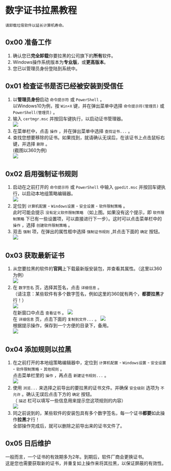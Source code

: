 # 数字证书拉黑教程

    请卸载垃圾软件以延长计算机寿命。

## 0x00 准备工作
1. 确认您已**完全卸载**你要拉黑的公司旗下的**所有**软件。
2. Windows操作系统版本为**专业版**，或**更高版本**。
3. 您已以管理员身份登陆到系统中。

## 0x01 检查证书是否已经被安装到受信任
1. 以**管理员身份**启动 `命令提示符` 或 `PowerShell` 。  
以Windows10为例，按 `Win+X` 键，并在弹出菜单中选择 `命令提示符(管理员)` 或 `PowerShell(管理员)` 。
2. 输入 `certmgr.msc` 并按回车键执行，以启动证书管理器。  
![](/static/imgs/01cmd.png)  
3. 在菜单栏中，点击 `操作` ，并在弹出菜单中选择 `查找证书...` 。
4. 查找您想要移除的证书。如果找到，就请确认无误后，在该证书上点击鼠标右键，并选择 `删除` 。  
(截图以360为例)  
![](/static/imgs/02remove.png)  

## 0x02 启用强制证书规则
1. 启动在之前打开的 `命令提示符` 或 `PowerShell` 中输入 `gpedit.msc` 并按回车键执行，以启动本地组策略编辑器。  
![](/static/imgs/03gpedit.png)  
2. 定位到 `计算机配置` - `Windows设置` - `安全设置` - `软件限制策略` 。  
此时可能会提示 `没有定义软件限制策略` （如上图。如果没有这个提示，即 `软件限制策略` 下已有一些设置项，可以直接进行下一步）。这时可以点击菜单栏中的 `操作` ，选择 `创建软件限制策略` 。
3. 双击 `强制` 项，在弹出的属性框中选择 `强制证书规则` ,并点击下面的 `确定` 按钮。
![](/static/imgs/04force.png)  

## 0x03 获取最新证书
1. 从您要拉黑的软件的**官网**上下载最新版安装包，并查看其属性。（这里以360为例）  
![](/static/imgs/05file.png)  
2. 在 `数字签名` 页，选择其签名，点击 `详细信息` 。  
（请注意：某些软件有多个数字签名，例如这里的360就有两个，**都要拉黑**才行！）  
![](/static/imgs/06cert.png)  
在新窗口中点击 `查看证书` 。
![](/static/imgs/07view.png)  
在 `详细信息` 页，点击下面的 `复制到文件...` 。
![](/static/imgs/08export.png)  
根据提示操作，保存到一个方便的目录下，备用。  
![](/static/imgs/09out.png)  

## 0x04 添加规则以拉黑
1. 在之前打开的本地组策略编辑器中，定位到 `计算机配置` - `Windows设置` - `安全设置` - `软件限制策略` - `其他规则` 。  
点击菜单栏里的 `操作` ，再点击 `新建证书规则...` 。  
![](/static/imgs/10new.png)  
2. 使用 `浏览...` 来选择之前导出的要拉黑的证书文件。并确保 `安全级别` 选项为 `不允许` 。确认无误后点击下方的 `确定` 按钮。  
（ `描述` 栏可以填写一些信息用来提示您这项规则的内容）  
![](/static/imgs/11banit.png)  
3. 同之前说到的，某些软件的安装包具有多个数字签名，每一个证书**都要**如此操作**拉黑**才行！  
全部操作完成后，就可以删除之前导出来的证书文件了。

## 0x05 日后维护
一般而言，一个证书的有效期多为2年。到期后，软件厂商会更换证书。  
这是您也需要获取新的证书，并重复如上操作来将其拉黑，以保证屏蔽的有效性。
